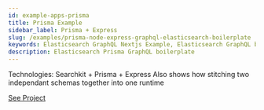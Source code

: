 ```yaml
---
id: example-apps-prisma
title: Prisma Example
sidebar_label: Prisma + Express
slug: /examples/prisma-node-express-graphql-elasticsearch-boilerplate
keywords: Elasticsearch GraphQL Nextjs Example, Elasticsearch GraphQL boilerplate 
description: Elasticsearch Prisma GraphQL boilerplate
---
```


Technologies: Searchkit + Prisma + Express
Also shows how stitching two independant schemas together into one runtime

[See Project](https://github.com/searchkit/searchkit/tree/next/examples/with-prisma)